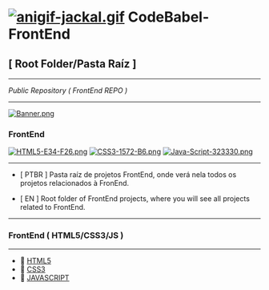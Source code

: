 # [![anigif-jackal.gif](https://i.postimg.cc/tCsz4L7n/anigif-jackal.gif)](https://postimg.cc/SJp9Z16m) CodeBabel-FrontEnd

## [ Root Folder/Pasta Raíz ]
___
*Public Repository ( FrontEnd REPO )*
___
[![Banner.png](https://i.postimg.cc/d35m7GZq/Banner.png)](https://postimg.cc/q6CCShGY)

### FrontEnd
[![HTML5-E34-F26.png](https://i.postimg.cc/tR6dvwZB/HTML5-E34-F26.png)](https://postimg.cc/w36s7WkN)
[![CSS3-1572-B6.png](https://i.postimg.cc/BbfFGZLM/CSS3-1572-B6.png)](https://postimg.cc/5YpyBVmC)
[![Java-Script-323330.png](https://i.postimg.cc/VsXMWtpT/Java-Script-323330.png)](https://postimg.cc/CdLzFRFH)
___

* [ PTBR ] Pasta raíz de projetos FrontEnd, onde verá nela todos os projetos relacionados à FronEnd.

* [ EN ] Root folder of FrontEnd projects, where you will see all projects related to FrontEnd.
___
### FrontEnd ( HTML5/CSS3/JS )
___
* 📁 [HTML5](https://prismjs.com/)
* 📁 [CSS3](https://github.com/CharlesCodebabel/CodeBabel-FrontEnd/tree/main/CSS3)
* 📁 [JAVASCRIPT](https://prismjs.com/)
